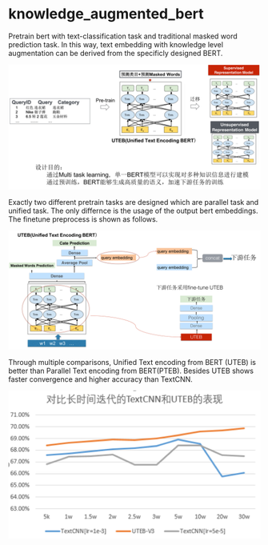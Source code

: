 # knowledge_augmented_bert


Pretrain bert with text-classification task and traditional masked word prediction task. In this way, text embedding with knowledge level augmentation can be derived from the specificly designed BERT.

![image](https://github.com/CristinaMa0917/knowledge_augmentation_bert/blob/unify_task/images/img1.png)

Exactly two different pretrain tasks are designed which are parallel task and unified task. The only differnce is the usage of the output bert embeddings.
The finetune preprocess is shown as follows.

![image](https://github.com/CristinaMa0917/knowledge_augmentation_bert/blob/unify_task/images/img2.png)

Through multiple comparisons, Unified Text encoding from BERT (UTEB) is better than Parallel Text encoding from BERT(PTEB). Besides UTEB shows faster convergence and higher accuracy than TextCNN.

![image](https://github.com/CristinaMa0917/knowledge_augmentation_bert/blob/unify_task/images/img3.png)
